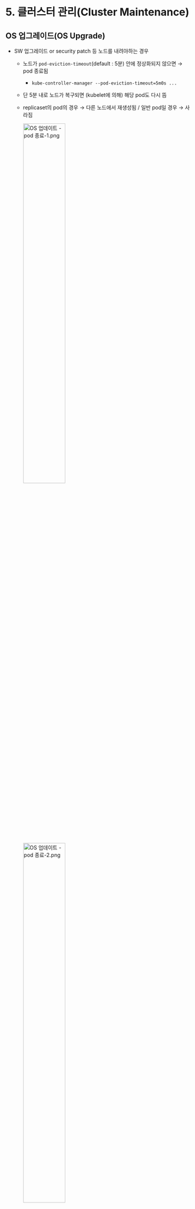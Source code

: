 # 5. 클러스터 관리(Cluster Maintenance)

## OS 업그레이드(OS Upgrade)

+ SW 업그레이드 or security patch 등 노드를 내려야하는 경우

  + 노드가 `pod-eviction-timeout`(default : 5분) 안에 정상화되지 않으면 → pod 종료됨

    + `kube-controller-manager --pod-eviction-timeout=5m0s ...`

  + 단 5분 내로 노드가 복구되면 (kubelet에 의해) 해당 pod도 다시 뜸

  + replicaset의 pod의 경우 → 다른 노드에서 재생성됨 / 일반 pod일 경우 → 사라짐

    <img src="https://user-images.githubusercontent.com/33214969/161427053-e12a3ea7-7f23-4c98-824b-6cb43d9bceff.png" alt="OS 업데이트 - pod 종료-1.png" width="50%;" />

    <img src="https://user-images.githubusercontent.com/33214969/161427054-d9d79e33-6813-41c9-9edc-6d6cd1a6ac4c.png" alt="OS 업데이트 - pod 종료-2.png" width="50%;" />

### Drain 명령어

```tex
▫️ 해당 노드는 스케줄링에서 제외(unschedulable) + 해당 노드에 떠있는 pod들을 종료하고 다른 노드에 띄움
```

+ 이때 이동되는 pod들은 replicaset에 의해 생성된 pod 뿐만 아니라 모든 pod들이 해당됨

+ 노드/pod를 내려야 하는 경우에 사용함

  <img src="https://user-images.githubusercontent.com/33214969/161427051-e831a101-acc6-4d01-b8cd-1d4fc2e556bd.png" alt="OS 업데이트 - drain.png" width="50%;" />

+ drain 후 노드의 상태 : Ready, SchedulingDisabled

+ drain vs cordon

  + drain : 해당 노드를 스케줄링에서 제외 + 해당 노드에 떠있는 pod들을 종료하고 다른 노드에 띄움
  + cordon : 해당 노드를 스케줄링에서 제외 + 현재 떠있는 pod에 영향 없음 → 이후에 새롭게 생성되는 pod들이 이 노드에 스케줄링되지 X

### Uncordon 명령어

```tex
▫️ 노드 복구
```

+ 노드 작업이 끝난 후 `uncordon` 명령어를 통해 해당 노드를 클러스터로 복귀시킴 → 단 pod들은 되돌아오지 않음

  <img src="https://user-images.githubusercontent.com/33214969/161427045-de550830-6658-428e-8d21-10c25db7d844.png" alt="OS 업데이트 - 노드 업데이트.png" width="30%;" />

+ 관련 명령어

  + drain : 

    ```
    kubectl drain [node명]
    ```

    + (옵션) local data 모두 삭제 : `--delete-local-data`
    + (옵션) demonset을 무시하고 모두 삭제 : `--ignore-daemonsets`

  + uncordon : `kubectl uncordon [node명]`

<br/>

## 쿠버네티스 버전(Kubernetes Versions)

```tex
▫️ v[MACJOR].[MINOR].[PATCH]
```

<img src="https://user-images.githubusercontent.com/33214969/161427268-f49e83ea-d28a-4cec-9791-7bd91a404fec.png" alt="쿠버네티스 버전.png" width="30%;" />

+ ETCD, CoreDNS → 따로 독립된 버전으로 개발됨

+ 쿠버네티스의 모든 구성요소가 같은 버전일 필요 X

+ kube-apiserver는 control plane의 핵심 요소로, 다른 구성요소보다 버전이 항상 높아야 함

  + kube-apiserver > Controller-manager, kube-scheduler > kubelet, kube-proxy 순서

  + kubectl은 `x+1 ~ x-1`까지 가능함

    <img src="https://user-images.githubusercontent.com/33214969/161427291-6ba16152-5fdf-404c-9625-d989b17cc089.png" alt="쿠버네티스 버전4.png" width="30%;" />

+ 쿠버네티스는 새 버전이 릴리즈 되었을 때, 두 버전 이전 까지만 지원됨 → 이에 맞춰 업그레이드 필요함

  + ex) new version : v1.13 → v1.12, v1.11까지 지원됨
  + 업그레이드 시, minor 버전을 하나씩 올리는 것을 추천함

+ 배포 버전

  + alpha : 추가되는 기능들을 disable한 현태로 배포
  + beta : 추가 기능들을 enable한 형태로 배포
  + release : 안정화된 버전을 배포

<br/><br/>